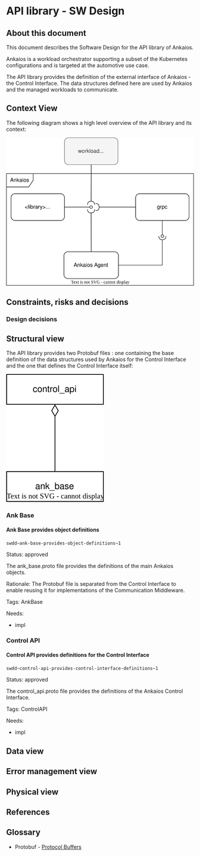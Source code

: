 # API library - SW Design

## About this document

This document describes the Software Design for the API library of Ankaios.

Ankaios is a workload orchestrator supporting a subset of the Kubernetes configurations and is targeted at the automotive use case.

The API library provides the definition of the external interface of Ankaios - the Control Interface.
The data structures defined here are used by Ankaios and the managed workloads to communicate.

## Context View

The following diagram shows a high level overview of the API library and its context:

![Context View](drawio/context_view.drawio.svg)

## Constraints, risks and decisions

### Design decisions

## Structural view

The API library provides two Protobuf files : one containing the base definition of the data structures used by Ankaios for the Control Interface and the one that defines the Control Interface itself:

![Context View](drawio/unit_overview.drawio.svg)

### Ank Base

#### Ank Base provides object definitions
`swdd~ank-base-provides-object-definitions~1`

Status: approved

The ank_base.proto file provides the definitions of the main Ankaios objects.

Rationale:
The Protobuf file is separated from the Control Interface to enable reusing it for implementations of the Communication Middleware.

Tags:
AnkBase

Needs:
- impl

### Control API

#### Control API provides definitions for the Control Interface
`swdd~control-api-provides-control-interface-definitions~1`

Status: approved

The control_api.proto file provides the definitions of the Ankaios Control Interface.

Tags:
ControlAPI

Needs:
- impl

## Data view

## Error management view

## Physical view

## References

## Glossary

* Protobuf - [Protocol Buffers](https://protobuf.dev/)

<!-- markdownlint-disable-file MD004 MD022 MD032 -->
